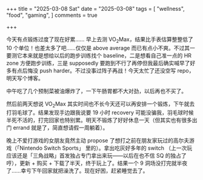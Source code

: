 +++
title = "2025-03-08 Sat"
date = "2025-03-08"
tags = [
    "wellness",
    "food",
    "gaming",
]
comments = true

+++

今天有点锻炼过度了现在好累…… 早上去测 VO<sub>2</sub>Max，结果比手表估算整整低了 10 个单位！也差太多了吧……仅仅是 above average 而已有点小不爽。不过其一要测它本来就是想给以后的跑步训练找个 baseline，二是想看自己准一点的 HR zone 方便跑步训练，三是 supposedly 要跑到不行了再停但我最后确实喊早了好多有点后悔没 push harder。不过没事过阵子再战！今天太忙了还没空写 repo，明天写个博客。

中午吃了几个预制菜被油爆炸了，一下午肠胃都不大对劲，以后再也不买了。

然后前两天想说 VO<sub>2</sub>Max 其实时间也不长今天还可以再安排一个锻炼，下午就去打羽毛球了。结果发现手边跟我说要 19 小时 recovery 可能没骗我，羽毛球时候半死不活的，打完回家也特别累。明天不锻炼了好好休息一天（但其实也有很多出门 errand 就是了，简直想请假一周躺着）。

晚上不爱打游戏的女朋友竟然主动 propose 了想打之前在朋友家玩过的高尔夫游戏（「Nintendo Switch Sports」 里的）。拿出吃灰好多年的 switch （上一次玩应该还是「三角战略」首发独占专门拿出来玩——以后在也不信 SQ 的独占了哼），更新 + 购买 + 下载了半天，终于玩上了。结果一个 9 洞场没打完就半夜了……幸亏下午回家就把澡洗了。现在好困，赶紧睡觉去了。